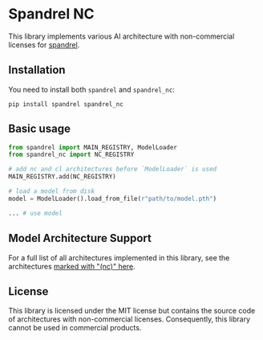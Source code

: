 # Spandrel NC

This library implements various AI architecture with non-commercial licenses for [spandrel](https://github.com/chaiNNer-org/spandrel).

## Installation

You need to install both `spandrel` and `spandrel_nc`:

```shell
pip install spandrel spandrel_nc
```

## Basic usage

```python
from spandrel import MAIN_REGISTRY, ModelLoader
from spandrel_nc import NC_REGISTRY

# add nc and cl architectures before `ModelLoader` is used
MAIN_REGISTRY.add(NC_REGISTRY)

# load a model from disk
model = ModelLoader().load_from_file(r"path/to/model.pth")

... # use model
```

## Model Architecture Support

For a full list of all architectures implemented in this library, see the architectures [marked with "(nc)" here](https://github.com/chaiNNer-org/spandrel#model-architecture-support).

## License

This library is licensed under the MIT license but contains the source code of architectures with non-commercial licenses. Consequently, this library cannot be used in commercial products.
